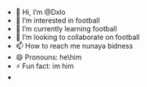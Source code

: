 - 👋 Hi, I’m @Dxlo
- 👀 I’m interested in football
- 🌱 I’m currently learning football
- 💞️ I’m looking to collaborate on football
- 📫 How to reach me nunaya bidness
- 😄 Pronouns: he\him
- ⚡ Fun fact: im him
- 

<!---
Dxlo/Dxlo is a ✨ special ✨ repository because its `README.md` (this file) appears on your GitHub profile.
You can click the Preview link to take a look at your changes.
--->
